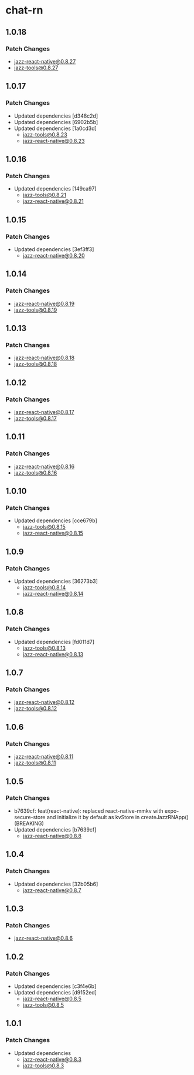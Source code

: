 # chat-rn

## 1.0.18

### Patch Changes

- jazz-react-native@0.8.27
- jazz-tools@0.8.27

## 1.0.17

### Patch Changes

- Updated dependencies [d348c2d]
- Updated dependencies [6902b5b]
- Updated dependencies [1a0cd3d]
  - jazz-tools@0.8.23
  - jazz-react-native@0.8.23

## 1.0.16

### Patch Changes

- Updated dependencies [149ca97]
  - jazz-tools@0.8.21
  - jazz-react-native@0.8.21

## 1.0.15

### Patch Changes

- Updated dependencies [3ef3ff3]
  - jazz-react-native@0.8.20

## 1.0.14

### Patch Changes

- jazz-react-native@0.8.19
- jazz-tools@0.8.19

## 1.0.13

### Patch Changes

- jazz-react-native@0.8.18
- jazz-tools@0.8.18

## 1.0.12

### Patch Changes

- jazz-react-native@0.8.17
- jazz-tools@0.8.17

## 1.0.11

### Patch Changes

- jazz-react-native@0.8.16
- jazz-tools@0.8.16

## 1.0.10

### Patch Changes

- Updated dependencies [cce679b]
  - jazz-tools@0.8.15
  - jazz-react-native@0.8.15

## 1.0.9

### Patch Changes

- Updated dependencies [36273b3]
  - jazz-tools@0.8.14
  - jazz-react-native@0.8.14

## 1.0.8

### Patch Changes

- Updated dependencies [fd011d7]
  - jazz-tools@0.8.13
  - jazz-react-native@0.8.13

## 1.0.7

### Patch Changes

- jazz-react-native@0.8.12
- jazz-tools@0.8.12

## 1.0.6

### Patch Changes

- jazz-react-native@0.8.11
- jazz-tools@0.8.11

## 1.0.5

### Patch Changes

- b7639cf: feat(react-native): replaced react-native-mmkv with expo-secure-store and initialize it by default as kvStore in createJazzRNApp() (BREAKING)
- Updated dependencies [b7639cf]
  - jazz-react-native@0.8.8

## 1.0.4

### Patch Changes

- Updated dependencies [32b05b6]
  - jazz-react-native@0.8.7

## 1.0.3

### Patch Changes

- jazz-react-native@0.8.6

## 1.0.2

### Patch Changes

- Updated dependencies [c3f4e6b]
- Updated dependencies [d9152ed]
  - jazz-react-native@0.8.5
  - jazz-tools@0.8.5

## 1.0.1

### Patch Changes

- Updated dependencies
  - jazz-react-native@0.8.3
  - jazz-tools@0.8.3

